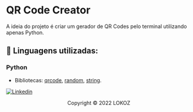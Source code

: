 # QR Code Creator

A ideia do projeto é criar um gerador de QR Codes pelo terminal utilizando apenas Python.

## 🔧 Linguagens utilizadas:

### Python
- Bibliotecas: [qrcode](https://pypi.org/project/qrcode/), [random](https://docs.python.org/3/library/random.html), [string](https://docs.python.org/3/library/string.html#module-string).


[![Linkedin](https://img.shields.io/badge/LinkedIn-0077B5?style=for-the-badge&logo=linkedin&logoColor=white)](https://www.linkedin.com/in/raulsbardela/)

<p align="center">Copyright © 2022 LOKOZ</p>
